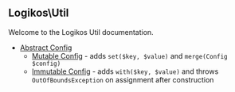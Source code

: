 ## Logikos\Util

Welcome to the Logikos Util documentation.

- [Abstract Config]
  - [Mutable Config] - adds `set($key, $value)` and `merge(Config $config)`
  - [Immutable Config] - adds `with($key, $value)` and throws `OutOfBoundsException` on assignment after construction
  
  
[Config]: ../src/Config.php
[MutableConfig]: ../src/Config/MutableConfig.php
[ImmutableConfig]: ../src/Config/ImmutableConfig.php
[Phalcon\Config]: https://docs.phalconphp.com/en/3.2/Phalcon_Config
[Abstract Config]: config/README.md
[Mutable Config]: config/mutable.md
[Immutable Config]: config/immutable.md